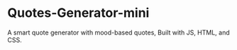 # Quotes-Generator-mini
A smart quote generator with mood-based quotes, Built with  JS, HTML, and CSS.
